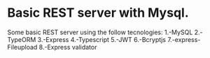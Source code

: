 # Basic REST server with Mysql.

Some basic REST server using the follow tecnologies:
1.-MySQL
2.-TypeORM
3.-Express
4.-Typescript
5.-JWT
6.-Bcryptjs
7.-express-Fileupload
8.-Express validator